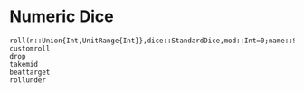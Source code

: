# Numeric Dice

```@docs
roll(n::Union{Int,UnitRange{Int}},dice::StandardDice,mod::Int=0;name::String=dice.name)
customroll
drop
takemid
beattarget
rollunder
```